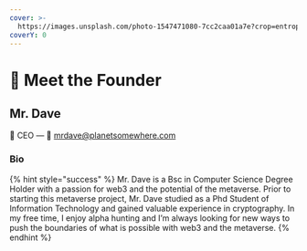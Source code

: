 ```yaml
---
cover: >-
  https://images.unsplash.com/photo-1547471080-7cc2caa01a7e?crop=entropy&cs=tinysrgb&fm=jpg&ixid=MnwxOTcwMjR8MHwxfHNlYXJjaHwxfHxBZnJpY2F8ZW58MHx8fHwxNjczMDk0MzM4&ixlib=rb-4.0.3&q=80
coverY: 0
---
```


# 👋 Meet the Founder

## Mr. Dave&#x20;

👋 CEO — 💌 mrdave@planetsomewhere.com

### Bio

{% hint style="success" %}
Mr. Dave is a Bsc in Computer Science Degree Holder with a passion for web3 and the potential of the metaverse. Prior to starting this metaverse project, Mr. Dave studied as a Phd Student of Information Technology and gained valuable experience in cryptography. In my free time, I enjoy alpha hunting and I’m always looking for new ways to push the boundaries of what is possible with web3 and the metaverse.
{% endhint %}

